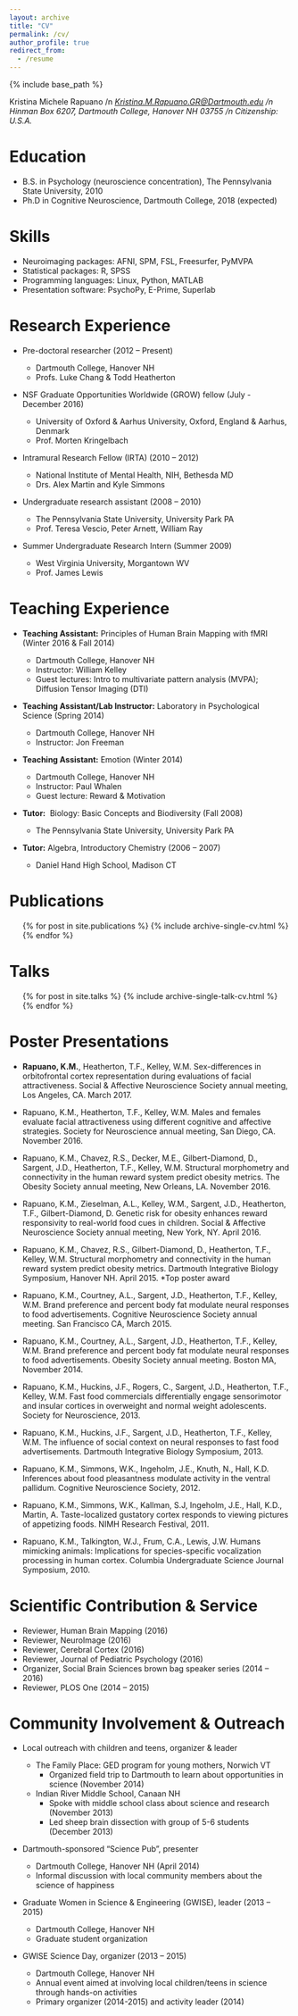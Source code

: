 ```yaml
---
layout: archive
title: "CV"
permalink: /cv/
author_profile: true
redirect_from:
  - /resume
---
```


{% include base_path %}

Kristina Michele Rapuano
/n <i>Kristina.M.Rapuano.GR@Dartmouth.edu
/n Hinman Box 6207, Dartmouth College, Hanover NH 03755
/n Citizenship: U.S.A.</i>


Education
======
* B.S. in Psychology (neuroscience concentration), The Pennsylvania State University, 2010
* Ph.D in Cognitive Neuroscience, Dartmouth College, 2018 (expected)

Skills
======
* Neuroimaging packages: AFNI, SPM, FSL, Freesurfer, PyMVPA
* Statistical packages: R, SPSS
* Programming languages: Linux, Python, MATLAB
* Presentation software: PsychoPy, E-Prime, Superlab

Research Experience
======
  
* Pre-doctoral researcher (2012 – Present)
  * Dartmouth College, Hanover NH
  * Profs. Luke Chang & Todd Heatherton

* NSF Graduate Opportunities Worldwide (GROW) fellow (July - December 2016)
  * University of Oxford & Aarhus University, Oxford, England & Aarhus, Denmark
  * Prof. Morten Kringelbach

* Intramural Research Fellow (IRTA) (2010 – 2012)
  * National Institute of Mental Health, NIH, Bethesda MD
  * Drs. Alex Martin and Kyle Simmons

* Undergraduate research assistant (2008 – 2010)
  * The Pennsylvania State University, University Park PA	
  * Prof. Teresa Vescio, Peter Arnett, William Ray	
	
* Summer Undergraduate Research Intern (Summer 2009)
  * West Virginia University, Morgantown WV
  * Prof. James Lewis

  
Teaching Experience
======
* <b>Teaching Assistant:</b> Principles of Human Brain Mapping with fMRI (Winter 2016	& Fall 2014)
  * Dartmouth College, Hanover NH
  * Instructor: William Kelley
  * Guest lectures: Intro to multivariate pattern analysis (MVPA); Diffusion Tensor Imaging (DTI)

* <b>Teaching Assistant/Lab Instructor:</b> Laboratory in Psychological Science (Spring 2014)
  * Dartmouth College, Hanover NH
  * Instructor: Jon Freeman

* <b>Teaching Assistant:</b> Emotion (Winter 2014)
  * Dartmouth College, Hanover NH
  * Instructor: Paul Whalen
  * Guest lecture: Reward & Motivation

* <b>Tutor:</b>  Biology: Basic Concepts and Biodiversity (Fall 2008)
  * The Pennsylvania State University, University Park PA

* <b>Tutor:</b> Algebra, Introductory Chemistry (2006 – 2007)
  * Daniel Hand High School, Madison CT


Publications
======
  <ul>{% for post in site.publications %}
    {% include archive-single-cv.html %}
  {% endfor %}</ul>
  
Talks
======
  <ul>{% for post in site.talks %}
    {% include archive-single-talk-cv.html %}
  {% endfor %}</ul>
  
  
Poster Presentations
======
* <b>Rapuano, K.M.</b>, Heatherton, T.F., Kelley, W.M. Sex-differences in orbitofrontal cortex representation during evaluations of facial attractiveness. Social & Affective Neuroscience Society annual meeting, Los Angeles, CA. March 2017.

* Rapuano, K.M., Heatherton, T.F., Kelley, W.M. Males and females evaluate facial attractiveness using different cognitive and affective strategies. Society for Neuroscience annual meeting, San Diego, CA. November 2016.

* Rapuano, K.M., Chavez, R.S., Decker, M.E., Gilbert-Diamond, D., Sargent, J.D., Heatherton, T.F., Kelley, W.M.  Structural morphometry and connectivity in the human reward system predict obesity metrics. The Obesity Society annual meeting, New Orleans, LA. November 2016.

* Rapuano, K.M., Zieselman, A.L., Kelley, W.M., Sargent, J.D., Heatherton, T.F., Gilbert-Diamond, D. Genetic risk for obesity enhances reward responsivity to real-world food cues in children. Social & Affective Neuroscience Society annual meeting, New York, NY. April 2016.

* Rapuano, K.M., Chavez, R.S., Gilbert-Diamond, D., Heatherton, T.F., Kelley, W.M. Structural morphometry and connectivity in the human reward system predict obesity metrics. Dartmouth Integrative Biology Symposium, Hanover NH. April 2015. *Top poster award

* Rapuano, K.M., Courtney, A.L., Sargent, J.D., Heatherton, T.F., Kelley, W.M. Brand preference and percent body fat modulate neural responses to food advertisements. Cognitive Neuroscience Society annual meeting. San Francisco CA, March 2015.

* Rapuano, K.M., Courtney, A.L., Sargent, J.D., Heatherton, T.F., Kelley, W.M. Brand preference and percent body fat modulate neural responses to food advertisements. Obesity Society annual meeting. Boston MA, November 2014.

* Rapuano, K.M., Huckins, J.F., Rogers, C., Sargent, J.D., Heatherton, T.F., Kelley, W.M. Fast food commercials differentially engage sensorimotor and insular cortices in overweight and normal weight adolescents. Society for Neuroscience, 2013.

* Rapuano, K.M., Huckins, J.F., Sargent, J.D., Heatherton, T.F., Kelley, W.M. The influence of social context on neural responses to fast food advertisements. Dartmouth Integrative Biology Symposium, 2013.

* Rapuano, K.M., Simmons, W.K., Ingeholm, J.E., Knuth, N., Hall, K.D. Inferences about food pleasantness modulate activity in the ventral pallidum. Cognitive Neuroscience Society, 2012. 

* Rapuano, K.M., Simmons, W.K., Kallman, S.J, Ingeholm, J.E., Hall, K.D., Martin, A. Taste-localized gustatory cortex responds to viewing pictures of appetizing foods. NIMH Research Festival, 2011. 

* Rapuano, K.M., Talkington, W.J., Frum, C.A., Lewis, J.W. Humans mimicking animals: Implications for species-specific vocalization processing in human cortex. Columbia Undergraduate Science Journal Symposium, 2010. 


Scientific Contribution & Service
======
* Reviewer, Human Brain Mapping (2016)
* Reviewer, NeuroImage (2016)
* Reviewer, Cerebral Cortex (2016)
* Reviewer, Journal of Pediatric Psychology (2016)
* Organizer, Social Brain Sciences brown bag speaker series (2014 – 2016)
* Reviewer, PLOS One (2014 – 2015)

Community Involvement & Outreach 
======
* Local outreach with children and teens, organizer & leader
  * The Family Place: GED program for young mothers, Norwich VT
  	* Organized field trip to Dartmouth to learn about opportunities in science (November 2014)
  * Indian River Middle School, Canaan NH	
  	* Spoke with middle school class about science and research (November 2013)
  	* Led sheep brain dissection with group of 5-6 students (December 2013)

* Dartmouth-sponsored “Science Pub”, presenter
  * Dartmouth College, Hanover NH (April 2014)
  * Informal discussion with local community members about the science of happiness

* Graduate Women in Science & Engineering (GWISE), leader (2013 – 2015)
  * Dartmouth College, Hanover NH	 
  * Graduate student organization 

* GWISE Science Day, organizer (2013 – 2015)
  * Dartmouth College, Hanover NH	
  * Annual event aimed at involving local children/teens in science through hands-on activities
  * Primary organizer (2014-2015) and activity leader (2014)
